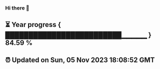 ### Hi there 👋
⏳ Year progress { █████████████████████████▁▁▁▁▁ } 84.59 %
---
⏰ Updated on Sun, 05 Nov 2023 18:08:52 GMT
---
